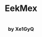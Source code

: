 <h1><center>EekMex</center></h1>

<center><img src=""></center>

<h3><center>by Xe1GyQ</center></h3>

